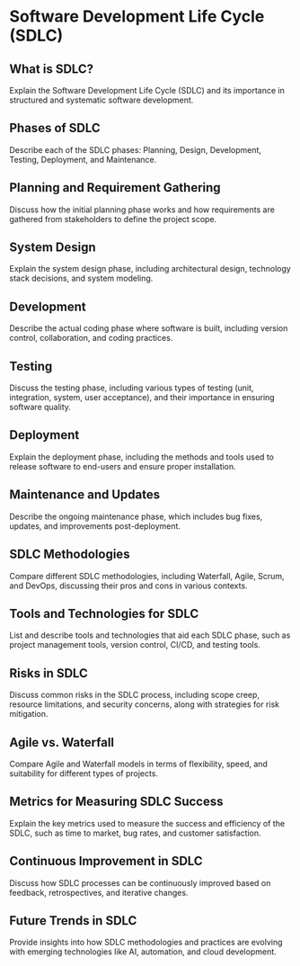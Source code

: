 # Software Development Life Cycle (SDLC)

## What is SDLC?
Explain the Software Development Life Cycle (SDLC) and its importance in structured and systematic software development.

## Phases of SDLC
Describe each of the SDLC phases: Planning, Design, Development, Testing, Deployment, and Maintenance.

## Planning and Requirement Gathering
Discuss how the initial planning phase works and how requirements are gathered from stakeholders to define the project scope.

## System Design
Explain the system design phase, including architectural design, technology stack decisions, and system modeling.

## Development
Describe the actual coding phase where software is built, including version control, collaboration, and coding practices.

## Testing
Discuss the testing phase, including various types of testing (unit, integration, system, user acceptance), and their importance in ensuring software quality.

## Deployment
Explain the deployment phase, including the methods and tools used to release software to end-users and ensure proper installation.

## Maintenance and Updates
Describe the ongoing maintenance phase, which includes bug fixes, updates, and improvements post-deployment.

## SDLC Methodologies
Compare different SDLC methodologies, including Waterfall, Agile, Scrum, and DevOps, discussing their pros and cons in various contexts.

## Tools and Technologies for SDLC
List and describe tools and technologies that aid each SDLC phase, such as project management tools, version control, CI/CD, and testing tools.

## Risks in SDLC
Discuss common risks in the SDLC process, including scope creep, resource limitations, and security concerns, along with strategies for risk mitigation.

## Agile vs. Waterfall
Compare Agile and Waterfall models in terms of flexibility, speed, and suitability for different types of projects.

## Metrics for Measuring SDLC Success
Explain the key metrics used to measure the success and efficiency of the SDLC, such as time to market, bug rates, and customer satisfaction.

## Continuous Improvement in SDLC
Discuss how SDLC processes can be continuously improved based on feedback, retrospectives, and iterative changes.

## Future Trends in SDLC
Provide insights into how SDLC methodologies and practices are evolving with emerging technologies like AI, automation, and cloud development.
